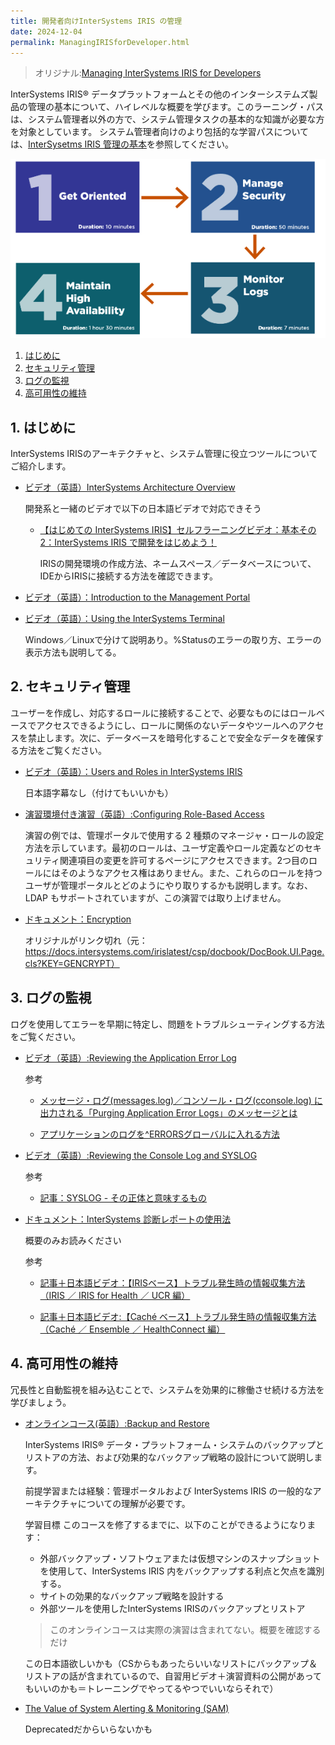 ```yaml
---
title: 開発者向けInterSystems IRIS の管理
date: 2024-12-04
permalink: ManagingIRISforDeveloper.html
---
```

> オリジナル:[Managing InterSystems IRIS for Developers](https://learning.intersystems.com/course/view.php?id=1971)

InterSystems IRIS® データプラットフォームとその他のインターシステムズ製品の管理の基本について、ハイレベルな概要を学びます。このラーニング・パスは、システム管理者以外の方で、システム管理タスクの基本的な知識が必要な方を対象としています。
システム管理者向けのより包括的な学習パスについては、[InterSysetms IRIS 管理の基本](/IRISManagementBasics.md)を参照してください。

![](/assets/ManagingIRISforDeveloper.png)

1. [はじめに](#1-はじめに)
2. [セキュリティ管理](#2-セキュリティ管理)
3. [ログの監視](#3-ログの監視)
4. [高可用性の維持](#4-高可用性の維持)

## 1. はじめに
InterSystems IRISのアーキテクチャと、システム管理に役立つツールについてご紹介します。

- [ビデオ（英語）InterSystems Architecture Overview](https://learning.intersystems.com/course/view.php?name=Architecture%20Overview)

    開発系と一緒のビデオで以下の日本語ビデオで対応できそう
    - [【はじめての InterSystems IRIS】セルフラーニングビデオ：基本その2：InterSystems IRIS で開発をはじめよう！](https://jp.community.intersystems.com/node/478601)
        
        IRISの開発環境の作成方法、ネームスペース／データベースについて、IDEからIRISに接続する方法を確認できます。


- [ビデオ（英語）：Introduction to the Management Portal](https://learning.intersystems.com/enrol/index.php?id=1322)

- [ビデオ（英語）：Using the InterSystems Terminal](https://learning.intersystems.com/enrol/index.php?id=1433)

    Windows／Linuxで分けて説明あり。%Statusのエラーの取り方、エラーの表示方法も説明してる。

## 2. セキュリティ管理

ユーザーを作成し、対応するロールに接続することで、必要なものにはロールベースでアクセスできるようにし、ロールに関係のないデータやツールへのアクセスを禁止します。次に、データベースを暗号化することで安全なデータを確保する方法をご覧ください。

- [ビデオ（英語）：Users and Roles in InterSystems IRIS](https://learning.intersystems.com/course/view.php?name=Users%20Roles%20IRIS)

    日本語字幕なし（付けてもいいかも）

- [演習環境付き演習（英語）:Configuring Role-Based Access](https://learning.intersystems.com/enrol/index.php?id=2157)

    演習の例では、管理ポータルで使用する 2 種類のマネージャ・ロールの設定方法を示しています。最初のロールは、ユーザ定義やロール定義などのセキュリティ関連項目の変更を許可するページにアクセスできます。2つ目のロールにはそのようなアクセス権はありません。また、これらのロールを持つユーザが管理ポータルとどのようにやり取りするかも説明します。なお、LDAP もサポートされていますが、この演習では取り上げません。

- [ドキュメント：Encryption](https://docs.intersystems.com/irislatest/csp/docbook/DocBook.UI.Page.cls?KEY=ROARS_encrypt)

    オリジナルがリンク切れ（元：https://docs.intersystems.com/irislatest/csp/docbook/DocBook.UI.Page.cls?KEY=GENCRYPT）

## 3. ログの監視
ログを使用してエラーを早期に特定し、問題をトラブルシューティングする方法をご覧ください。

- [ビデオ（英語）:Reviewing the Application Error Log](https://learning.intersystems.com/enrol/index.php?id=1131)

    参考
    - [メッセージ・ログ(messages.log)／コンソール・ログ(cconsole.log) に出力される「Purging Application Error Logs」のメッセージとは](https://jp.community.intersystems.com/node/508271)

    - [アプリケーションのログを^ERRORSグローバルに入れる方法](https://jp.community.intersystems.com/node/508466)

- [ビデオ（英語）:Reviewing the Console Log and SYSLOG](https://learning.intersystems.com/course/view.php?id=1133)

    参考
    - [記事：SYSLOG - その正体と意味するもの](https://jp.community.intersystems.com/node/492146)

- [ドキュメント：InterSystems 診断レポートの使用法](https://docs.intersystems.com/irislatestj/csp/docbook/DocBook.UI.Page.cls?KEY=GCM_diagnostic)

    概要のみお読みください

    参考
    - [記事＋日本語ビデオ：【IRISベース】トラブル発生時の情報収集方法（IRIS ／ IRIS for Health ／ UCR 編）](https://jp.community.intersystems.com/node/489511)

    - [記事＋日本語ビデオ:【Caché ベース】トラブル発生時の情報収集方法（Caché ／ Ensemble ／ HealthConnect 編）](https://jp.community.intersystems.com/node/489516)


## 4. 高可用性の維持
冗長性と自動監視を組み込むことで、システムを効果的に稼働させ続ける方法を学びましょう。

- [オンラインコース(英語）:Backup and Restore](https://learning.intersystems.com/course/view.php?name=Backup%20and%20Restore)

    InterSystems IRIS® データ・プラットフォーム・システムのバックアップとリストアの方法、および効果的なバックアップ戦略の設計について説明します。

    前提学習または経験：管理ポータルおよび InterSystems IRIS の一般的なアーキテクチャについての理解が必要です。
   
    学習目標 このコースを修了するまでに、以下のことができるようになります：

    - 外部バックアップ・ソフトウェアまたは仮想マシンのスナップショットを使用して、InterSystems IRIS 内をバックアップする利点と欠点を識別する。
    - サイトの効果的なバックアップ戦略を設計する
    - 外部ツールを使用したInterSystems IRISのバックアップとリストア

    >このオンラインコースは実際の演習は含まれてない。概要を確認するだけ

    この日本語欲しいかも（CSからもあったらいいなリストにバックアップ＆リストアの話が含まれているので、自習用ビデオ＋演習資料の公開があってもいいのかも＝トレーニングでやってるやつでいいならそれで）

- [The Value of System Alerting & Monitoring (SAM)](https://learning.intersystems.com/course/view.php?id=1496)

    Deprecatedだからいらないかも